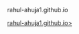 rahul-ahuja1.github.io

<a href="https://rahul-ahuja1.github.io" target="_blank">rahul-ahuja1.github.io></a>